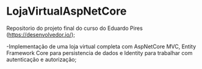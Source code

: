 # LojaVirtualAspNetCore
Repositorio do projeto final do curso do Eduardo Pires (https://desenvolvedor.io/);

-Implementação de uma loja virtual completa com AspNetCore MVC, Entity Framework Core para persistencia de dados e Identity para trabalhar com autenticação e autorização;
